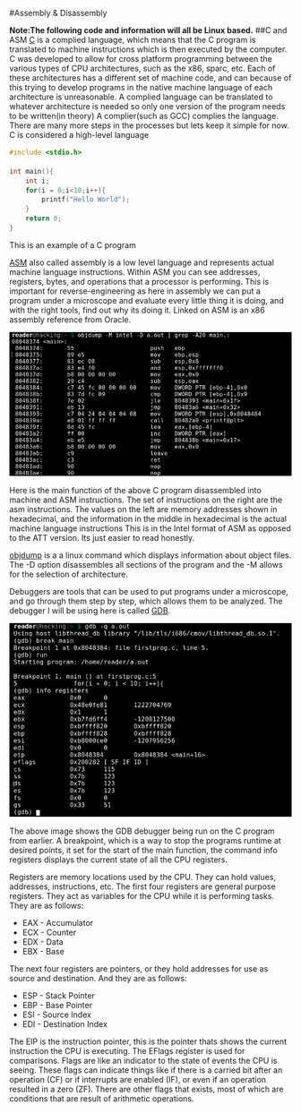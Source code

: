 #Assembly & Disassembly

**Note:The following code and information will all be Linux based.**
##C and ASM
[C](https://en.cppreference.com/w/c/languageasm) is a complied language, which means that the C program is translated to machine instructions
which is then executed by the computer. C was developed to allow for cross platform programming between
the various types of CPU architectures, such as the x86, sparc, etc. Each of these architectures has 
a different set of machine code, and can because of this trying to develop programs in the native machine language of
each architecture is unreasonable. A complied language can be translated to whatever architecture is needed so
only one version of the program needs to be written(in theory) A complier(such as GCC) complies the language. There are many more steps in the processes but lets keep it simple for now. C is considered a high-level language
```C
#include <stdio.h>

int main(){
    int i;
    for(i = 0;i<10;i++){
        printf("Hello World");
    }
    return 0;
}
```
This is an example of a C program

[ASM](references/ASM_Reference.pdf) also called assembly is a low level language and represents actual machine language instructions. Within ASM you can see addresses, registers, bytes, and operations that a processor is performing. This is important for reverse-engineering as here in assembly we can put a program under a microscope and evaluate every little thing it is doing, and with the right tools, find out why its doing it. Linked on ASM is an x86 assembly reference from Oracle.

![Disassembled C program](images/hello_world_loop_asn.png)

Here is the main function of the above C program disassembled into machine and ASM instructions. The set of instructions on the right are the asm instructions. The values on the left are memory addresses shown in hexadecimal, and the information in the middle in hexadecimal is the actual machine language instructions This is in the Intel format of ASM as opposed to the ATT version. Its just easier to read honestly.

[objdump](https://man7.org/linux/man-pages/man1/objdump.1.html) is a a linux command which displays information about object files. The -D option disassembles all sections of the program and the -M allows for the selection of architecture. 

Debuggers are tools that can be used to put programs under a microscope, and go through them step by step, which allows them to be analyzed. The debugger I will be using here is called [GDB](https://www.sourceware.org/gdb/documentation/).

![GDB Example](images/GDB_Example.png)

The above image shows the GDB debugger being run on the C program from earlier. A breakpoint, which is a way to stop the programs runtime at desired points, it set for the start of the main function, the command info registers displays the current state of all the CPU registers.

Registers are memory locations used by the CPU. They can hold values, addresses, instructions, etc. The first four registers are general purpose registers. They act as variables for the CPU while it is performing tasks. They are as follows:
* EAX - Accumulator
* ECX - Counter
* EDX - Data
* EBX - Base

The next four registers are pointers, or they hold addresses for use as source and destination. And they are as follows:
* ESP - Stack Pointer
* EBP - Base Pointer
* ESI - Source Index
* EDI - Destination Index

The EIP is the instruction pointer, this is the pointer thats shows the current instruction the CPU is executing. The EFlags register is used for comparisons. Flags are like an indicator to the state of events the CPU is seeing. These flags can indicate things like if there is a carried bit after an operation (CF) or if interrupts are enabled (IF), or even if an operation resulted in a zero (ZF). There are other flags that exists, most of which are conditions that are result of arithmetic operations.

